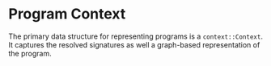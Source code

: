 # Program Context

The primary data structure for representing programs is a `context::Context`.
It captures the resolved signatures as well a graph-based representation of the
program.
